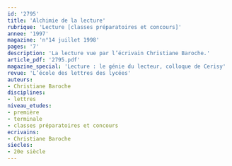 ```yaml
---
id: '2795'
title: 'Alchimie de la lecture'
rubrique: 'Lecture [classes préparatoires et concours]'
annee: '1997'
magazine: 'n°14 juillet 1998'
pages: '7'
description: 'La lecture vue par l’écrivain Christiane Baroche.'
article_pdf: '2795.pdf'
magazine_special: 'Lecture : le génie du lecteur, colloque de Cerisy'
revue: 'L’école des lettres des lycées'
auteurs:
- Christiane Baroche
disciplines:
- lettres
niveau_etudes:
- première
- terminale
- classes préparatoires et concours
ecrivains:
- Christiane Baroche
siecles:
- 20e siècle
---
```

